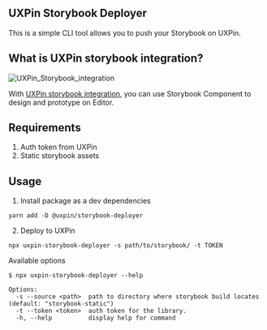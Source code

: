## UXPin Storybook Deployer
This is a simple CLI tool allows you to push your Storybook on UXPin.

## What is UXPin storybook integration?
![UXPin_Storybook_integration](https://user-images.githubusercontent.com/31594089/119079065-5741e700-ba32-11eb-96d5-fac1daacd5ba.gif)

With [UXPin storybook integration](https://www.uxpin.com/merge/storybook-integration), you can use Storybook Component to design and prototype on Editor.

## Requirements
1. Auth token from UXPin
2. Static storybook assets

## Usage

1. Install package as a dev dependencies
```
yarn add -D @uxpin/storybook-deployer
```

2. Deploy to UXPin
```
npx uxpin-storybook-deployer -s path/to/storybook/ -t TOKEN
```

Available options
```
$ npx uxpin-storybook-deployer --help

Options:
  -s --source <path>  path to directory where storybook build locates (default: "storybook-static")
  -t --token <token>  auth token for the library.
  -h, --help          display help for command
```
